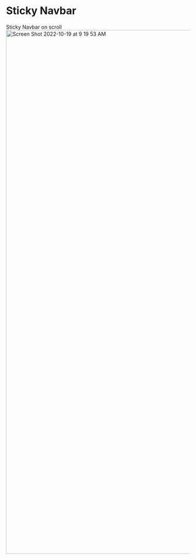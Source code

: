 # Sticky Navbar
 Sticky Navbar on scroll
<img width="1432" alt="Screen Shot 2022-10-19 at 9 19 53 AM" src="https://user-images.githubusercontent.com/110871707/196702539-0ec6553c-6263-4a0a-8806-48d116981c43.png">
